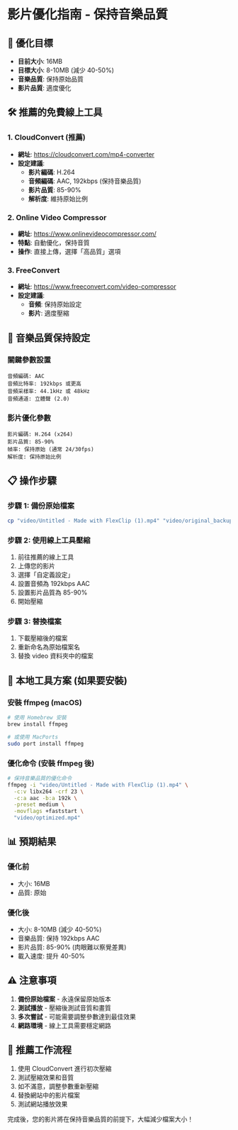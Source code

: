# 影片優化指南 - 保持音樂品質

## 🎯 優化目標
- **目前大小**: 16MB
- **目標大小**: 8-10MB (減少 40-50%)
- **音樂品質**: 保持原始品質
- **影片品質**: 適度優化

## 🛠️ 推薦的免費線上工具

### 1. CloudConvert (推薦)
- **網址**: https://cloudconvert.com/mp4-converter
- **設定建議**:
  - **影片編碼**: H.264
  - **音頻編碼**: AAC, 192kbps (保持音樂品質)
  - **影片品質**: 85-90%
  - **解析度**: 維持原始比例

### 2. Online Video Compressor
- **網址**: https://www.onlinevideocompressor.com/
- **特點**: 自動優化，保持音質
- **操作**: 直接上傳，選擇「高品質」選項

### 3. FreeConvert
- **網址**: https://www.freeconvert.com/video-compressor
- **設定建議**:
  - **音頻**: 保持原始設定
  - **影片**: 適度壓縮

## 🎵 音樂品質保持設定

### 關鍵參數設置
```
音頻編碼: AAC
音頻比特率: 192kbps 或更高
音頻采樣率: 44.1kHz 或 48kHz
音頻通道: 立體聲 (2.0)
```

### 影片優化參數
```
影片編碼: H.264 (x264)
影片品質: 85-90%
幀率: 保持原始 (通常 24/30fps)
解析度: 保持原始比例
```

## 📋 操作步驟

### 步驟 1: 備份原始檔案
```bash
cp "video/Untitled ‑ Made with FlexClip (1).mp4" "video/original_backup.mp4"
```

### 步驟 2: 使用線上工具壓縮
1. 前往推薦的線上工具
2. 上傳您的影片
3. 選擇「自定義設定」
4. 設置音頻為 192kbps AAC
5. 設置影片品質為 85-90%
6. 開始壓縮

### 步驟 3: 替換檔案
1. 下載壓縮後的檔案
2. 重新命名為原始檔案名
3. 替換 video 資料夾中的檔案

## 🔧 本地工具方案 (如果要安裝)

### 安裝 ffmpeg (macOS)
```bash
# 使用 Homebrew 安裝
brew install ffmpeg

# 或使用 MacPorts
sudo port install ffmpeg
```

### 優化命令 (安裝 ffmpeg 後)
```bash
# 保持音樂品質的優化命令
ffmpeg -i "video/Untitled ‑ Made with FlexClip (1).mp4" \
  -c:v libx264 -crf 23 \
  -c:a aac -b:a 192k \
  -preset medium \
  -movflags +faststart \
  "video/optimized.mp4"
```

## 📊 預期結果

### 優化前
- 大小: 16MB
- 品質: 原始

### 優化後
- 大小: 8-10MB (減少 40-50%)
- 音樂品質: 保持 192kbps AAC
- 影片品質: 85-90% (肉眼難以察覺差異)
- 載入速度: 提升 40-50%

## ⚠️ 注意事項

1. **備份原始檔案** - 永遠保留原始版本
2. **測試播放** - 壓縮後測試音質和畫質
3. **多次嘗試** - 可能需要調整參數達到最佳效果
4. **網路環境** - 線上工具需要穩定網路

## 🎯 推薦工作流程

1. 使用 CloudConvert 進行初次壓縮
2. 測試壓縮效果和音質
3. 如不滿意，調整參數重新壓縮
4. 替換網站中的影片檔案
5. 測試網站播放效果

完成後，您的影片將在保持音樂品質的前提下，大幅減少檔案大小！